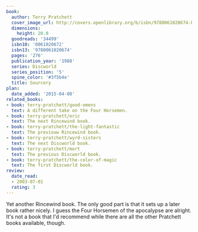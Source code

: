 ```yaml
---
book:
  author: Terry Pratchett
  cover_image_url: http://covers.openlibrary.org/b/isbn/9780061020674-L.jpg
  dimensions:
    height: 20.0
  goodreads: '34499'
  isbn10: '0061020672'
  isbn13: '9780061020674'
  pages: '276'
  publication_year: '1988'
  series: Discworld
  series_position: '5'
  spine_color: '#3f5b4e'
  title: Sourcery
plan:
  date_added: '2015-04-08'
related_books:
- book: terry-pratchett/good-omens
  text: A different take on the Four Horsemen.
- book: terry-pratchett/eric
  text: The next Rincewind book.
- book: terry-pratchett/the-light-fantastic
  text: The previouw Rincewind book.
- book: terry-pratchett/wyrd-sisters
  text: The next Discworld book.
- book: terry-pratchett/mort
  text: The previous Discworld book.
- book: terry-pratchett/the-color-of-magic
  text: The first Discworld book.
review:
  date_read:
  - 2003-07-01
  rating: 3
---
```

Yet another Rincewind book. The only good part is that it sets up a later book rather nicely. I guess the Four
Horsemen of the apocalypse are alright. It's not a book that I'd recommend while there are all the other Pratchett books
available, though.
